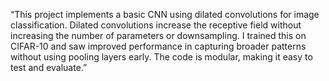 “This project implements a basic CNN using dilated convolutions for image classification. Dilated convolutions increase the receptive field without increasing the number of parameters or downsampling. I trained this on CIFAR-10 and saw improved performance in capturing broader patterns without using pooling layers early. The code is modular, making it easy to test and evaluate.”
